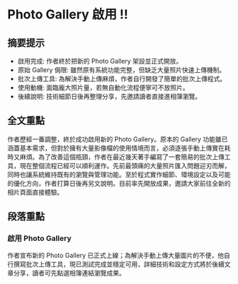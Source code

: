 # Photo Gallery 啟用 !!

## 摘要提示
- 啟用完成: 作者終於把新的 Photo Gallery 架設並正式開放。
- 原始 Gallery 侷限: 雖然原有系統功能完整，但缺乏大量照片快速上傳機制。
- 批次上傳工具: 為解決手動上傳麻煩，作者自行開發了簡單的批次上傳程式。
- 使用動機: 面臨龐大照片量，若無自動化流程便寧可不放照片。
- 後續說明: 技術細節日後再整理分享，先邀請讀者直接進相簿瀏覽。

## 全文重點
作者歷經一番調整，終於成功啟用新的 Photo Gallery。原本的 Gallery 功能雖已涵蓋基本需求，但對於擁有大量影像檔的使用情境而言，必須逐張手動上傳實在耗時又麻煩。為了改善這個瓶頸，作者在最近幾天著手編寫了一套簡易的批次上傳工具，現在整個流程已經可以順利運作。先前最頭痛的大量照片匯入問題迎刃而解，同時也讓系統維持既有的瀏覽與管理功能。至於程式實作細節、環境設定以及可能的優化方向，作者打算日後再另文說明。目前率先開放成果，邀請大家前往全新的相片頁面直接體驗。

## 段落重點
### 啟用 Photo Gallery
作者宣布新的 Photo Gallery 已正式上線；為解決手動上傳大量圖片的不便，他自行撰寫批次上傳工具，現已測試完成並穩定可用，詳細技術和設定方式將於後續文章分享，讀者可先點選相簿連結瀏覽成果。
